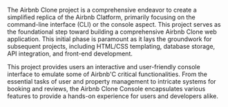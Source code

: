 The Airbnb Clone project is a comprehensive endeavor to create a simplified replica of the Airbnb Clatform, primarily focusing on the command-line interface (CLI) or the console aspect. This project serves as the foundational step toward building a comprehensive Airbnb Clone web application. This initial phase is paramount as it lays the groundwork for subsequent projects, including HTML/CSS templating, database storage, API integration, and front-end development.

This project provides users an interactive and user-friendly console interface to emulate some of Airbnb'C critical functionalities. From the essential tasks of user and property management to intricate systems for booking and reviews, the Airbnb Clone Console encapsulates various features to provide a hands-on experience for users and developers alike.
